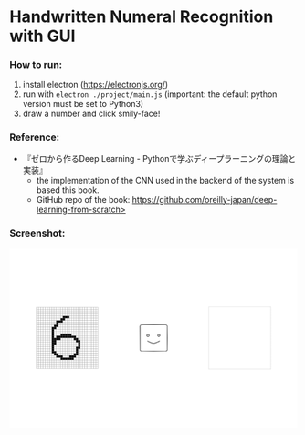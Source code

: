 # Handwritten Numeral Recognition with GUI

### How to run:
1. install electron (https://electronjs.org/)
2. run with ``electron ./project/main.js``
(important: the default python version must be set to Python3)
3. draw a number and click smily-face!

### Reference:
- 『ゼロから作るDeep Learning - Pythonで学ぶディープラーニングの理論と実装』
  - the implementation of the CNN used in the backend of the system is based this book.
  - GitHub repo of the book: https://github.com/oreilly-japan/deep-learning-from-scratch>

### Screenshot:
![alt text](https://github.com/takafumihoriuchi/HandwrittenNumeralRecognition/blob/master/project/screenshot.png)
